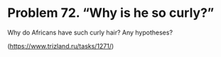 # Problem 72. “Why is he so curly?”

Why do Africans have such curly hair? Any hypotheses?

(https://www.trizland.ru/tasks/1271/)